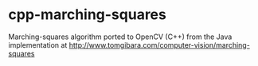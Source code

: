 # cpp-marching-squares
Marching-squares algorithm ported to OpenCV (C++) from the Java implementation at http://www.tomgibara.com/computer-vision/marching-squares
